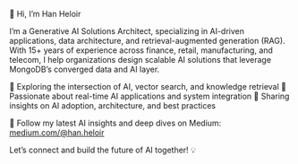 👋 Hi, I’m Han Heloir

I’m a Generative AI Solutions Architect, specializing in AI-driven applications, data architecture, and retrieval-augmented generation (RAG). With 15+ years of experience across finance, retail, manufacturing, and telecom, I help organizations design scalable AI solutions that leverage MongoDB’s converged data and AI layer.

🔹 Exploring the intersection of AI, vector search, and knowledge retrieval
🔹 Passionate about real-time AI applications and system integration
🔹 Sharing insights on AI adoption, architecture, and best practices

🚀 Follow my latest AI insights and deep dives on Medium: [medium.com/@han.heloir](https://medium.com/@han.heloir)

Let’s connect and build the future of AI together! 💡

<!---
cozypet/cozypet is a ✨ special ✨ repository because its `README.md` (this file) appears on your GitHub profile.
You can click the Preview link to take a look at your changes.
--->
